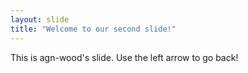 ```yaml
---
layout: slide
title: "Welcome to our second slide!"
---
```

This is agn-wood's slide.
Use the left arrow to go back!